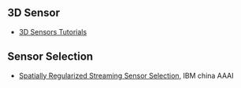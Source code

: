 

## 3D Sensor
- [3D Sensors Tutorials](http://perception.inrialpes.fr/~Horaud/Courses/pdf/Horaud_3Dcameras_tutorial.pdf)


## Sensor Selection

- [Spatially Regularized Streaming Sensor Selection](http://www.aaai.org/ocs/index.php/AAAI/AAAI16/paper/view/11890/12173), IBM china AAAI
